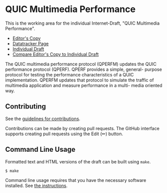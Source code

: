 # QUIC Multimedia Performance

This is the working area for the individual Internet-Draft, "QUIC Multimedia Performance".

* [Editor's Copy](https://huitema.github.io/draft-huitema-quic-qperfm/#go.draft-huitema-quic-qperfm.html)
* [Datatracker Page](https://datatracker.ietf.org/doc/draft-huitema-quic-qperfm)
* [Individual Draft](https://datatracker.ietf.org/doc/html/draft-huitema-quic-qperfm)
* [Compare Editor's Copy to Individual Draft](https://huitema.github.io/draft-huitema-quic-qperfm/#go.draft-huitema-quic-qperfm.diff)

The QUIC multimedia performance protocol (QPERFM) updates the QUIC
performance protocol (QPERF).  QPERF provides a simple, general-
purpose protocol for testing the performance characteristics of a
QUIC implementation.  QPERFM updates that protocol to simulate the
traffic of multimedia application and measure performance in a multi-
media oriented way.

## Contributing

See the
[guidelines for contributions](https://github.com/huitema/draft-huitema-quic-qperfm/blob/main/CONTRIBUTING.md).

Contributions can be made by creating pull requests.
The GitHub interface supports creating pull requests using the Edit (✏) button.


## Command Line Usage

Formatted text and HTML versions of the draft can be built using `make`.

```sh
$ make
```

Command line usage requires that you have the necessary software installed.  See
[the instructions](https://github.com/martinthomson/i-d-template/blob/main/doc/SETUP.md).

